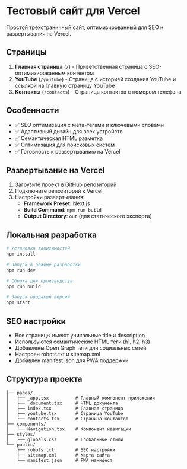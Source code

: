 # Тестовый сайт для Vercel

Простой трехстраничный сайт, оптимизированный для SEO и развертывания на Vercel.

## Страницы

1. **Главная страница** (`/`) - Приветственная страница с SEO-оптимизированным контентом
2. **YouTube** (`/youtube`) - Страница с историей создания YouTube и ссылкой на главную страницу YouTube
3. **Контакты** (`/contacts`) - Страница контактов с номером телефона

## Особенности

- ✅ SEO оптимизация с мета-тегами и ключевыми словами
- ✅ Адаптивный дизайн для всех устройств
- ✅ Семантическая HTML разметка
- ✅ Оптимизация для поисковых систем
- ✅ Готовность к развертыванию на Vercel

## Развертывание на Vercel

1. Загрузите проект в GitHub репозиторий
2. Подключите репозиторий к Vercel
3. Настройки развертывания:
   - **Framework Preset**: Next.js
   - **Build Command**: `npm run build`
   - **Output Directory**: `out` (для статического экспорта)

## Локальная разработка

```bash
# Установка зависимостей
npm install

# Запуск в режиме разработки
npm run dev

# Сборка для производства
npm run build

# Запуск продакшн версии
npm start
```

## SEO настройки

- Все страницы имеют уникальные title и description
- Используются семантические HTML теги (h1, h2, h3)
- Добавлены Open Graph теги для социальных сетей
- Настроен robots.txt и sitemap.xml
- Добавлен manifest.json для PWA поддержки

## Структура проекта

```
├── pages/
│   ├── _app.tsx          # Главный компонент приложения
│   ├── _document.tsx     # HTML документа
│   ├── index.tsx         # Главная страница
│   ├── youtube.tsx       # Страница YouTube
│   └── contacts.tsx      # Страница контактов
├── components/
│   └── Navigation.tsx    # Компонент навигации
├── styles/
│   └── globals.css       # Глобальные стили
└── public/
    ├── robots.txt        # SEO настройки
    ├── sitemap.xml       # Карта сайта
    └── manifest.json     # PWA манифест
```